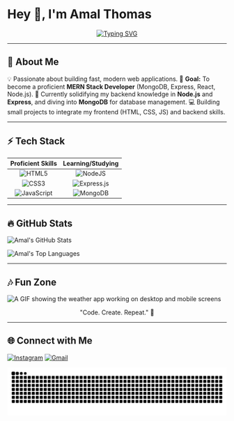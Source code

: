 # Hey 👋, I'm Amal Thomas

<p align="center">
  <a href="https://github.com/DenverCoder1/readme-typing-svg"><img src="https://readme-typing-svg.herokuapp.com?font=Fira+Code&size=20&pause=1000&color=00FF7F&random=false&width=435&lines=MERN+Stack+Aspirant;Frontend+Developer;Learning+the+Backend+Stack." alt="Typing SVG" /></a>
</p>

---

## 🚀 About Me

💡 Passionate about building fast, modern web applications.
🎯 **Goal:** To become a proficient **MERN Stack Developer** (MongoDB, Express, React, Node.js).
🌱 Currently solidifying my backend knowledge in **Node.js** and **Express**, and diving into **MongoDB** for database management.
💻 Building small projects to integrate my frontend (HTML, CSS, JS) and backend skills.

---

## ⚡ Tech Stack

| Proficient Skills | Learning/Studying |
| :---: | :---: |
| ![HTML5](https://img.shields.io/badge/HTML5-E34F26?style=flat&logo=html5&logoColor=white) | ![NodeJS](https://img.shields.io/badge/node.js-6DA55F?style=flat&logo=node.js&logoColor=white) |
| ![CSS3](https://img.shields.io/badge/CSS3-1572B6?style=flat&logo=css3&logoColor=white) | ![Express.js](https://img.shields.io/badge/express.js-%23404D59.svg?style=flat&logo=express&logoColor=white) |
| ![JavaScript](https://img.shields.io/badge/JavaScript-F7DF1E?style=flat&logo=javascript&logoColor=black) | ![MongoDB](https://img.shields.io/badge/MongoDB-47A248?style=flat&logo=mongodb&logoColor=white) |

---

## 🔥 GitHub Stats

![Amal's GitHub Stats](https://github-readme-stats.vercel.app/api?username=amalthomas26&show_icons=true&theme=tokyonight)

![Amal's Top Languages](https://github-readme-stats.vercel.app/api/top-langs/?username=amalthomas26&layout=compact&theme=dracula)

---

## 🎶 Fun Zone

![A GIF showing the weather app working on desktop and mobile screens](https://media3.giphy.com/media/v1.Y2lkPTc5MGI3NjExaHd1d3JzbW41dHkyY3A1YW9oejJ5OWV4MDFzOWI3ZzR3b2ZpZDBpZyZlcD12MV9pbnRlcm5hbF9naWZfYnlfaWQmY3Q9Zw/S3thLnRWEpRwq6iDIO/giphy.gif)
<p align="center">
    "Code. Create. Repeat." 🚀
</p>

---

## 🌐 Connect with Me

[![Instagram](https://img.shields.io/badge/Instagram-E4405F?style=flat&logo=instagram&logoColor=white)](https://instagram.com/amalthomas.26) 
[![Gmail](https://img.shields.io/badge/Gmail-D14836?style=flat&logo=gmail&logoColor=white)](mailto:amalthomaschennattu@gmail.com) 













<p align="center">
  <img src="https://raw.githubusercontent.com/amalthomas26/amalthomas26/output/github-contribution-grid-snake-dark.svg" alt="Snake Animation" />
<p>



























